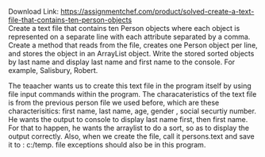 Download Link: https://assignmentchef.com/product/solved-create-a-text-file-that-contains-ten-person-objects
<br>
Create a text file that contains ten Person objects where each object is represented on a separate line with each attribute separated by a comma. Create a method that reads from the file, creates one Person object per line, and stores the object in an ArrayList object. Write the stored sorted objects by last name and display last name and first name to the console. For example, Salisbury, Robert.

The teaacher wants us to create this text file in the program itself by using file input commands within the program. The characateristics of the text file is from the previous person file we used before, which are these characterisitics: first name, last name, age, gender , social securtiy number. He wants the output to console to display last name first, then first name. For that to happen, he wants the arraylist to do a sort, so as to display the output correctly. Also, when we create the file, call it persons.text and save it to : c:/temp. file exceptions should also be in this program.